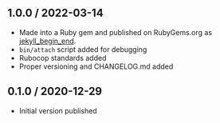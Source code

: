 ## 1.0.0 / 2022-03-14
  * Made into a Ruby gem and published on RubyGems.org as [jekyll_begin_end](https://rubygems.org/gems/jekyll_begin_end).
  * `bin/attach` script added for debugging
  * Rubocop standards added
  * Proper versioning and CHANGELOG.md added

## 0.1.0 / 2020-12-29
  * Initial version published
